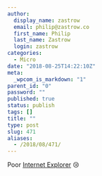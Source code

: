 ```yaml
---
author:
  display_name: zastrow
  email: philip@zastrow.co
  first_name: Philip
  last_name: Zastrow
  login: zastrow
categories:
  - Micro
date: "2018-08-25T14:22:10Z"
meta:
  _wpcom_is_markdown: "1"
parent_id: "0"
password: ""
published: true
status: publish
tags: []
title: ""
type: post
slug: 471
aliases:
  - /2018/08/471/
---
```

<p>Poor <a href="https://www.dailydot.com/parsec/internet-explorer-anime-comic/">Internet Explorer</a> 😢</p>
